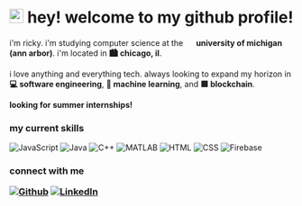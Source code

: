 <h1><img src="https://images.emojiterra.com/twitter/v13.1/512px/1f63a.png" width="25"/> hey! welcome to my github profile!</h1>


<p> i'm ricky. i'm studying computer science at the <img src="https://brand.umich.edu/assets/brand/style-guide/logo-guidelines/Block_M-Hex.png" width="15"/> <b> university of michigan (ann arbor)</b>. i'm located in <b>🏙️ chicago, il</b>.</p>
<p>i love anything and everything tech. always looking to expand my horizon in <b>💻 software engineering</b>, <b>🤖 machine learning</b>, and <b>🟥 blockchain</b>.</p>

<p><b>looking for summer internships!</b></P>

<h3>my current skills</h3>

<p>
  <img alt="JavaScript" src="https://img.shields.io/badge/-JavaScript-F7DF1E?style=flat-square&logo=javascript&logoColor=white" />
  <img alt="Java" src="https://img.shields.io/badge/-Java-007396?style=flat-square&logo=java&logoColor=white" />
  <img alt="C++" src="https://img.shields.io/badge/-C++-00599C?style=flat-square&logo=cplusplus&logoColor=white" />
  <img alt="MATLAB" src="https://img.shields.io/badge/-MATLAB-D9381E?style=flat-square&logo=matlab&logoColor=white" />
  <img alt="HTML" src="https://img.shields.io/badge/-HTML-E34F26?style=flat-square&logo=html5&logoColor=white" />
  <img alt="CSS" src="https://img.shields.io/badge/-CSS-1572B6?style=flat-square&logo=css3&logoColor=white" />
  <img alt="Firebase" src="https://img.shields.io/badge/-Firebase-FFCA28?style=flat-square&logo=firebase&logoColor=white" />
</p>

<h3>connect with me</b>

<p>
  <a href="https://github.com/rickysumho" target="_blank"><img alt="Github" src="https://img.shields.io/badge/GitHub-%2312100E.svg?&style=for-the-badge&logo=Github&logoColor=white" /></a> 
  <a href="https://www.linkedin.com/in/rickysumho/" target="_blank"><img alt="LinkedIn" src="https://img.shields.io/badge/linkedin-%230077B5.svg?&style=for-the-badge&logo=linkedin&logoColor=white" /></a>
</p>

